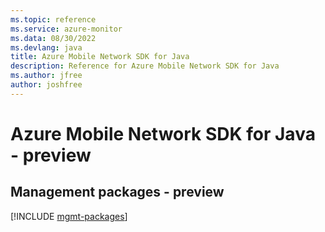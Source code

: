 ```yaml
---
ms.topic: reference
ms.service: azure-monitor
ms.data: 08/30/2022
ms.devlang: java
title: Azure Mobile Network SDK for Java
description: Reference for Azure Mobile Network SDK for Java
ms.author: jfree
author: joshfree
---
```

# Azure Mobile Network SDK for Java - preview

## Management packages - preview
[!INCLUDE [mgmt-packages](mobile-network-mgmt-index.md)]